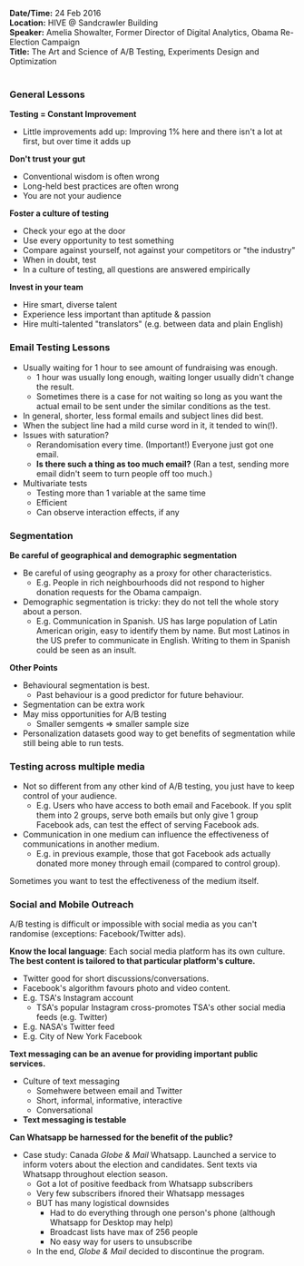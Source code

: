 **Date/Time:** 24 Feb 2016  
**Location:** HIVE @ Sandcrawler Building  
**Speaker:** Amelia Showalter, Former Director of Digital Analytics, Obama Re-Election Campaign  
**Title:** The Art and Science of A/B Testing, Experiments Design and Optimization  
&nbsp;  

### General Lessons  
**Testing = Constant Improvement**  

- Little improvements add up: Improving 1% here and there isn't a lot at first, but over time it adds up

**Don't trust your gut**

  - Conventional wisdom is often wrong
  - Long-held best practices are often wrong
  - You are not your audience

**Foster a culture of testing**

  - Check your ego at the door
  - Use every opportunity to test something
  - Compare against yourself, not against your competitors or "the industry"
  - When in doubt, test
  - In a culture of testing, all questions are answered empirically
  
**Invest in your team**

  - Hire smart, diverse talent
  - Experience less important than aptitude & passion
  - Hire multi-talented "translators" (e.g. between data and plain English)
&nbsp;  

### Email Testing Lessons  
- Usually waiting for 1 hour to see amount of fundraising was enough.
  - 1 hour was usually long enough, waiting longer usually didn't change the result.
  - Sometimes there is a case for not waiting so long as you want the actual email to be sent under the similar conditions as the test.
- In general, shorter, less formal emails and subject lines did best.
- When the subject line had a mild curse word in it, it tended to win(!).
- Issues with saturation?  
  - Rerandomisation every time. (Important!)
  Everyone just got one email.
  - **Is there such a thing as too much email?** (Ran a test, sending more email didn't seem to turn people off too much.)
- Multivariate tests
  - Testing more than 1 variable at the same time
  - Efficient
  - Can observe interaction effects, if any
&nbsp;

### Segmentation  
**Be careful of geographical and demographic segmentation**

- Be careful of using geography as a proxy for other characteristics.
  - E.g. People in rich neighbourhoods did not respond to higher donation requests for the Obama campaign.
- Demographic segmentation is tricky: they do not tell the whole story about a person.
  - E.g. Communication in Spanish. US has large population of Latin American origin, easy to identify them by name. But most Latinos in the US prefer to communicate in English. Writing to them in Spanish could be seen as an insult.

**Other Points**
  
- Behavioural segmentation is best.
  - Past behaviour is a good predictor for future behaviour.
- Segmentation can be extra work
- May miss opportunities for A/B testing
  - Smaller semgents => smaller sample size
- Personalization datasets good way to get benefits of segmentation while still being able to run tests.
&nbsp;


### Testing across multiple media
- Not so different from any other kind of A/B testing, you just have to keep control of your audience.
  - E.g. Users who have access to both email and Facebook. If you split them into 2 groups, serve both emails but only give 1 group Facebook ads, can test the effect of serving Facebook ads.
- Communication in one medium can influence the effectiveness of communications in another medium.
  - E.g. in previous example, those that got Facebook ads actually donated more money through email (compared to control group).

Sometimes you want to test the effectiveness of the medium itself.
&nbsp;

### Social and Mobile Outreach
A/B testing is difficult or impossible with social media as you can't randomise (exceptions: Facebook/Twitter ads).

**Know the local language**: Each social media platform has its own culture. **The best content is tailored to that particular platform's culture.**  

- Twitter good for short discussions/conversations.
- Facebook's algorithm favours photo and video content.
- E.g. TSA's Instagram account
  - TSA's popular Instagram cross-promotes TSA's other social media feeds (e.g. Twitter)
- E.g. NASA's Twitter feed
- E.g. City of New York Facebook


**Text messaging can be an avenue for providing important public services.**

- Culture of text messaging
  - Somehwere between email and Twitter
  - Short, informal, informative, interactive
  - Conversational
- **Text messaging is testable**

**Can Whatsapp be harnessed for the benefit of the public?**

- Case study: Canada *Globe & Mail* Whatsapp. Launched a service to inform voters about the election and candidates. Sent texts via Whatsapp throughout election season.
  - Got a lot of positive feedback from Whatsapp subscribers
  - Very few subscribers ifnored their Whatsapp messages
  - BUT has many logistical downsides
    - Had to do everything through one person's phone (although Whatsapp for Desktop may help)
    - Broadcast lists have max of 256 people
    - No easy way for users to unsubscribe
  - In the end, *Globe & Mail* decided to discontinue the program.